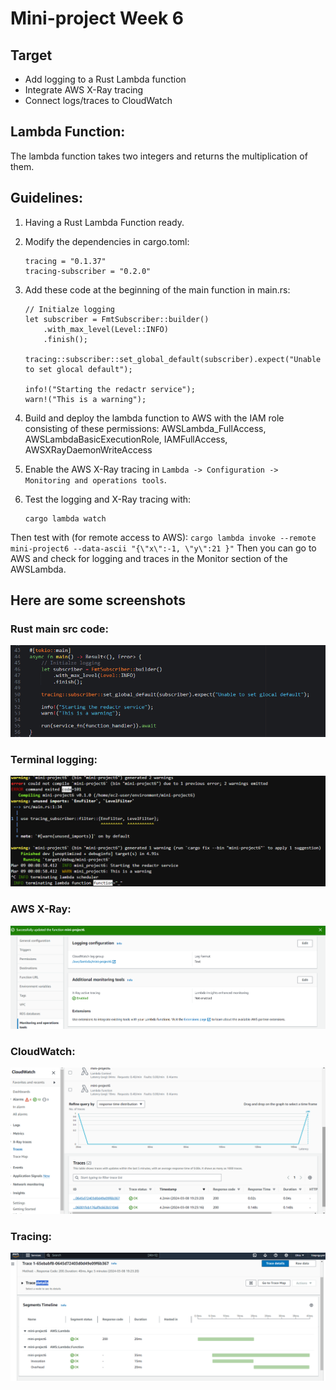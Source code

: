 # Mini-project Week 6

## Target 
- Add logging to a Rust Lambda function
- Integrate AWS X-Ray tracing
- Connect logs/traces to CloudWatch

## Lambda Function:
The lambda function takes two integers and returns the multiplication of them.

## Guidelines:
1. Having a Rust Lambda Function ready.
2. Modify the dependencies in cargo.toml:

    ```
    tracing = "0.1.37"
    tracing-subscriber = "0.2.0"
    ```
    
3. Add these code at the beginning of the main function in main.rs:
    ```
    // Initialze logging
    let subscriber = FmtSubscriber::builder()
        .with_max_level(Level::INFO)
        .finish();
    
    tracing::subscriber::set_global_default(subscriber).expect("Unable to set glocal default");
    
    info!("Starting the redactr service");
    warn!("This is a warning");
    ```
4. Build and deploy the lambda function to AWS with the IAM role consisting of these permissions: AWSLambda_FullAccess, AWSLambdaBasicExecutionRole, IAMFullAccess, AWSXRayDaemonWriteAccess

5. Enable the AWS X-Ray tracing in `Lambda -> Configuration -> Monitoring and operations tools`.

6. Test the logging and X-Ray tracing with:
    ```
    cargo lambda watch
    ```
Then test with (for remote access to AWS):
    ```
    cargo lambda invoke --remote mini-project6 --data-ascii "{\"x\":-1, \"y\":21 }"
    ```
Then you can go to AWS and check for logging and traces in the Monitor section of the AWSLambda.

## Here are some screenshots

### Rust main src code:
![Image](./images/rust_code.png)

### Terminal logging:
![Image](./images/terminal.png)

### AWS X-Ray:
![Image](./images/x-ray.png)

### CloudWatch:
![Image](./images/cloudwatch.png)

### Tracing:
![Image](./images/trace.png)
    

